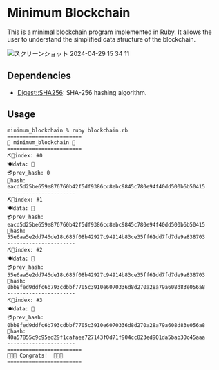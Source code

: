 # Minimum Blockchain

This is a minimal blockchain program implemented in Ruby. It allows the user to understand the simplified data structure of the blockchain.

![スクリーンショット 2024-04-29 15 34 11](https://github.com/shiga0/minimum_blockchain/assets/13078565/7ff1bb65-e167-4c15-90df-86fb065dad31)


## Dependencies
-  [Digest::SHA256](https://ruby-doc.org/stdlib-2.4.0/libdoc/digest/rdoc/Digest/SHA2.html): SHA-256 hashing algorithm.

## Usage

```
minimum_blockchain % ruby blockchain.rb
========================
🚀 minimum_blockchain 🚀
========================
⛏🧱index: #0
🍽️data: 🍙
💳prev_hash: 0
🤑hash: eacd5d25be659e876760b42f5df9386cc8ebc9845c780e94f40dd500b6b50415
----------------------
⛏🧱index: #1
🍽️data: 🍔
💳prev_hash: eacd5d25be659e876760b42f5df9386cc8ebc9845c780e94f40dd500b6b50415
🤑hash: 55e6aa5e2dd746de18c685f08b42927c94914b83ce35ff61dd7fd7de9a838703
----------------------
⛏🧱index: #2
🍽️data: 🍕
💳prev_hash: 55e6aa5e2dd746de18c685f08b42927c94914b83ce35ff61dd7fd7de9a838703
🤑hash: 0bb8fed9ddfc6b793cdbbf7705c3910e6070336d8d270a28a79a608d83e056a8
----------------------
⛏🧱index: #3
🍽️data: 🍟
💳prev_hash: 0bb8fed9ddfc6b793cdbbf7705c3910e6070336d8d270a28a79a608d83e056a8
🤑hash: 40a57855c9c95ed29f1cafaee727143f0d71f904cc823ed901da5bab30c45aaa
----------------------
========================
🎊🥳🎉 Congrats!  🎊🥳🎉
========================
```
